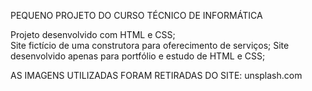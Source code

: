 PEQUENO PROJETO DO CURSO TÉCNICO DE INFORMÁTICA 

Projeto desenvolvido com HTML e CSS; <br>
Site fictício de uma construtora para oferecimento de serviços;
Site desenvolvido apenas para portfólio e estudo de HTML e CSS;

AS IMAGENS UTILIZADAS FORAM RETIRADAS DO SITE: unsplash.com


